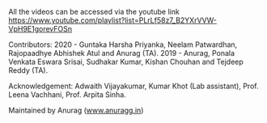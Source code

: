 All the videos can be accessed via the youtube link https://www.youtube.com/playlist?list=PLrLf58z7_B2YXrVVW-VpH9E1gorevFOSn

Contributors: 
2020 - Guntaka Harsha Priyanka, Neelam Patwardhan, Rajopaadhye Abhishek Atul and Anurag (TA).
2019 - Anurag, Ponala Venkata Eswara Srisai, Sudhakar Kumar, Kishan Chouhan and Tejdeep Reddy (TA).

Acknowledgement:
Adwaith Vijayakumar, Kumar Khot (Lab assistant), Prof. Leena Vachhani, Prof. Arpita Sinha.

Maintained by Anurag (www.anuragg.in)
